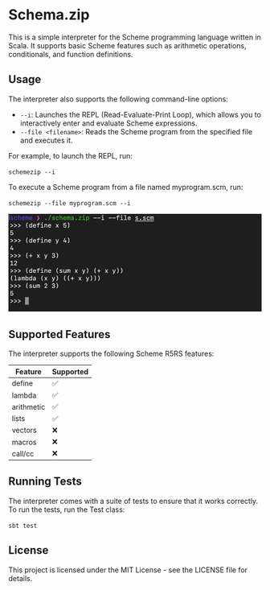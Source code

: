 # Schema.zip

This is a simple interpreter for the Scheme programming language written in Scala. It supports basic Scheme features
such as arithmetic operations, conditionals, and function definitions.

## Usage

The interpreter also supports the following command-line options:

- `--i`: Launches the REPL (Read-Evaluate-Print Loop), which allows you to interactively enter and evaluate Scheme
  expressions.
- `--file <filename>`: Reads the Scheme program from the specified file and executes it.

For example, to launch the REPL, run:

`schemezip --i`

To execute a Scheme program from a file named myprogram.scm, run:

`schemezip --file myprogram.scm --i`

![Alt Text](docs/example.png)

## Supported Features

The interpreter supports the following Scheme R5RS features:

| Feature    | Supported   |
|------------|-------------|
| define     | :white_check_mark: |
| lambda     | :white_check_mark: |
| arithmetic | :white_check_mark: |
| lists      | :white_check_mark: |
| vectors    | :x:         |
| macros     | :x:         |
| call/cc    | :x:         |

## Running Tests

The interpreter comes with a suite of tests to ensure that it works correctly. To run the tests, run the Test class:

`sbt test`

## License

This project is licensed under the MIT License - see the LICENSE file for details.